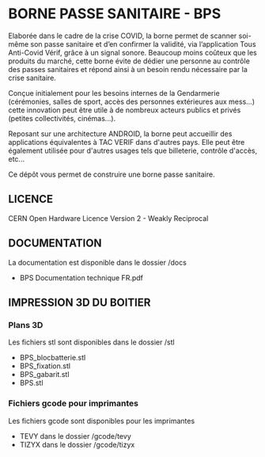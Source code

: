 # BORNE PASSE SANITAIRE - BPS

Elaborée dans le cadre de la crise COVID, la borne permet de scanner soi-même son passe sanitaire et d’en confirmer la validité, via l’application Tous Anti-Covid Vérif, grâce à un signal sonore. Beaucoup moins coûteux que les produits du marché, cette borne évite de dédier une personne au contrôle des passes sanitaires et répond ainsi à un besoin rendu nécessaire par la crise sanitaire.

Conçue initialement pour les besoins internes de la Gendarmerie (cérémonies, salles de sport, accès des personnes extérieures aux mess…) cette innovation peut être utile à de nombreux acteurs publics et privés (petites collectivités, cinémas...). 

Reposant sur une architecture ANDROID, la borne peut accueillir des applications équivalentes à TAC VERIF dans d'autres pays. Elle peut être également utilisée pour d'autres usages tels que billeterie, contrôle d'accès, etc...

Ce dépôt vous permet de construire une borne passe sanitaire.

## LICENCE

CERN Open Hardware Licence Version 2 - Weakly Reciprocal

## DOCUMENTATION

La documentation est disponible dans le dossier /docs
 - BPS Documentation technique FR.pdf

## IMPRESSION 3D DU BOITIER

### Plans 3D

Les fichiers stl sont disponibles dans le dossier /stl
 - BPS_blocbatterie.stl
 - BPS_fixation.stl
 - BPS_gabarit.stl
 - BPS.stl

### Fichiers gcode pour imprimantes

Les fichiers gcode sont disponibles pour les imprimantes
 - TEVY dans le dossier /gcode/tevy
 - TIZYX dans le dossier /gcode/tizyx
